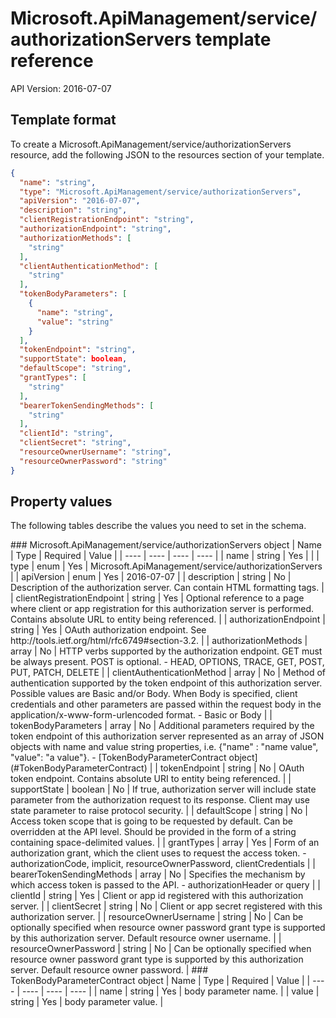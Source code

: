 # Microsoft.ApiManagement/service/authorizationServers template reference
API Version: 2016-07-07
## Template format

To create a Microsoft.ApiManagement/service/authorizationServers resource, add the following JSON to the resources section of your template.

```json
{
  "name": "string",
  "type": "Microsoft.ApiManagement/service/authorizationServers",
  "apiVersion": "2016-07-07",
  "description": "string",
  "clientRegistrationEndpoint": "string",
  "authorizationEndpoint": "string",
  "authorizationMethods": [
    "string"
  ],
  "clientAuthenticationMethod": [
    "string"
  ],
  "tokenBodyParameters": [
    {
      "name": "string",
      "value": "string"
    }
  ],
  "tokenEndpoint": "string",
  "supportState": boolean,
  "defaultScope": "string",
  "grantTypes": [
    "string"
  ],
  "bearerTokenSendingMethods": [
    "string"
  ],
  "clientId": "string",
  "clientSecret": "string",
  "resourceOwnerUsername": "string",
  "resourceOwnerPassword": "string"
}
```
## Property values

The following tables describe the values you need to set in the schema.

<a id="Microsoft.ApiManagement/service/authorizationServers" />
### Microsoft.ApiManagement/service/authorizationServers object
|  Name | Type | Required | Value |
|  ---- | ---- | ---- | ---- |
|  name | string | Yes |  |
|  type | enum | Yes | Microsoft.ApiManagement/service/authorizationServers |
|  apiVersion | enum | Yes | 2016-07-07 |
|  description | string | No | Description of the authorization server. Can contain HTML formatting tags. |
|  clientRegistrationEndpoint | string | Yes | Optional reference to a page where client or app registration for this authorization server is performed. Contains absolute URL to entity being referenced. |
|  authorizationEndpoint | string | Yes | OAuth authorization endpoint. See http://tools.ietf.org/html/rfc6749#section-3.2. |
|  authorizationMethods | array | No | HTTP verbs supported by the authorization endpoint. GET must be always present. POST is optional. - HEAD, OPTIONS, TRACE, GET, POST, PUT, PATCH, DELETE |
|  clientAuthenticationMethod | array | No | Method of authentication supported by the token endpoint of this authorization server. Possible values are Basic and/or Body. When Body is specified, client credentials and other parameters are passed within the request body in the application/x-www-form-urlencoded format. - Basic or Body |
|  tokenBodyParameters | array | No | Additional parameters required by the token endpoint of this authorization server represented as an array of JSON objects with name and value string properties, i.e. {"name" : "name value", "value": "a value"}. - [TokenBodyParameterContract object](#TokenBodyParameterContract) |
|  tokenEndpoint | string | No | OAuth token endpoint. Contains absolute URI to entity being referenced. |
|  supportState | boolean | No | If true, authorization server will include state parameter from the authorization request to its response. Client may use state parameter to raise protocol security. |
|  defaultScope | string | No | Access token scope that is going to be requested by default. Can be overridden at the API level. Should be provided in the form of a string containing space-delimited values. |
|  grantTypes | array | Yes | Form of an authorization grant, which the client uses to request the access token. - authorizationCode, implicit, resourceOwnerPassword, clientCredentials |
|  bearerTokenSendingMethods | array | No | Specifies the mechanism by which access token is passed to the API.  - authorizationHeader or query |
|  clientId | string | Yes | Client or app id registered with this authorization server. |
|  clientSecret | string | No | Client or app secret registered with this authorization server. |
|  resourceOwnerUsername | string | No | Can be optionally specified when resource owner password grant type is supported by this authorization server. Default resource owner username. |
|  resourceOwnerPassword | string | No | Can be optionally specified when resource owner password grant type is supported by this authorization server. Default resource owner password. |


<a id="TokenBodyParameterContract" />
### TokenBodyParameterContract object
|  Name | Type | Required | Value |
|  ---- | ---- | ---- | ---- |
|  name | string | Yes | body parameter name. |
|  value | string | Yes | body parameter value. |

